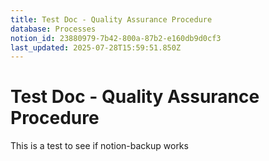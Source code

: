 ```yaml
---
title: Test Doc - Quality Assurance Procedure
database: Processes
notion_id: 23880979-7b42-800a-87b2-e160db9d0cf3
last_updated: 2025-07-28T15:59:51.850Z
---
```


# Test Doc - Quality Assurance Procedure


This is a test to see if notion-backup works

